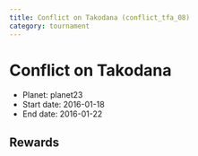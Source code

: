 ```yaml
---
title: Conflict on Takodana (conflict_tfa_08)
category: tournament
---
```

# Conflict on Takodana

  * Planet: planet23
  * Start date: 2016-01-18
  * End date: 2016-01-22

## Rewards

